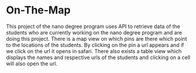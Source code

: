 # On-The-Map
This project of the nano degree program uses API to retrieve data of the students who are currently working on the nano degree program and are doing this project. There is a map view on which pins are there which point to the locations of the students. By clicking on the pin a url appears and if we click on the url it opens in safari. There also exists a table view which displays the names and respective urls of the students and clicking on a cell will also open the url.

